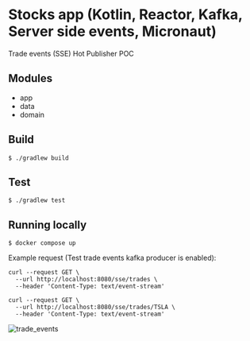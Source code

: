 # Stocks app (Kotlin, Reactor, Kafka, Server side events, Micronaut)

Trade events (SSE) Hot Publisher POC

## Modules

* app
* data
* domain

## Build

```shell script
$ ./gradlew build
```

## Test

```shell script
$ ./gradlew test
```

## Running locally

```shell script
$ docker compose up
```

Example request (Test trade events kafka producer is enabled):

```shell script
curl --request GET \
  --url http://localhost:8080/sse/trades \
  --header 'Content-Type: text/event-stream'
```

```shell script
curl --request GET \
  --url http://localhost:8080/sse/trades/TSLA \
  --header 'Content-Type: text/event-stream'
```

![trade_events](https://github.com/user-attachments/assets/8a9e316a-4726-441f-a6e0-05f9710c4dc4)